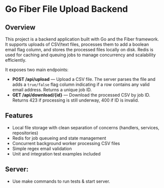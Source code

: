 # Go Fiber File Upload Backend

## Overview

This project is a backend application built with Go and the Fiber framework. It supports uploads of CSV/text files, processes them to add a boolean email flag column, and stores the processed files locally on disk. Redis is used for caching and queuing jobs to manage concurrency and scalability efficiently.

It exposes two main endpoints:

- **POST /api/upload** — Upload a CSV file. The server parses the file and adds a `true/false` flag column indicating if a row contains any valid email address. Returns a unique job ID.
- **GET /api/download/{id}** — Download the processed CSV by job ID. Returns 423 if processing is still underway, 400 if ID is invalid.

## Features

- Local file storage with clean separation of concerns (handlers, services, repositories)
- Redis for job queueing and state management
- Concurrent background worker processing CSV files
- Simple regex email validation
- Unit and integration test examples included

## Server:
- Use make commands to run tests & start server.
